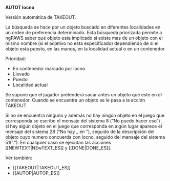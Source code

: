 **AUTOT locno**

Versión automática de TAKEOUT.

La búsqueda se hace por un objeto buscado en diferentes localidades en un orden de preferencia determinado. Esta búsqueda priorizada permite a ngPAWS saber qué objeto esta implicado si existe mas de un objeto con el mismo nombre (si el adjetivo no esta especificado) dependiendo de si el objeto esta puesto, en las manos, en la localidad actual o en un contenedor

Prioridad:

* En contenedor marcado por locno
* Llevado
* Puesto
* Localidad actual

Se supone que el jugador pretenderá sacar antes un objeto que este en el contenedor. Cuando se encuentra un objeto se le pasa a la acción TAKEOUT

Si no se encuentra ninguno y además no hay ningún objeto en el juego que corresponda se escribe el mensaje del sistema 8 (“No puedo hacer eso”) , si hay algún objeto en el juego que corresponda en algún lugar aparece el mensaje del sistema 28 (“No hay _ en ”), seguido de la descripción del objeto cuyo numero concuerda con locno, seguido del mensaje del sistema 51(”.”). En cualquier caso se ejecutan las acciones [[NEWTEXT|NEwTEXT_ES]] y [[DONE|DONE_ES]].

Ver también:

* [[TAKEOUT|TAKEOUT_ES]]
* [[AUTOP|AUTOP_ES]]
